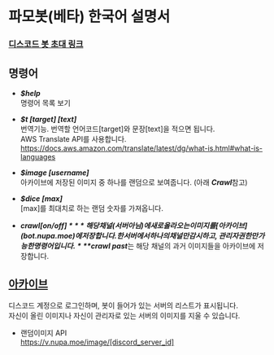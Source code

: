 # 파모봇(베타) 한국어 설명서

### [디스코드 봇 초대 링크](https://discordapp.com/oauth2/authorize?client_id=502450494380179461&permissions=522304&scope=bot)

## 명령어
- ***$help***  
명령어 목록 보기

- ***$t [target] [text]***  
번역기능. 번역할 언어코드[target]와 문장[text]을 적으면 됩니다.  
AWS Translate API를 사용합니다.  
https://docs.aws.amazon.com/translate/latest/dg/what-is.html#what-is-languages

- ***$image [username]***  
아카이브에 저장된 이미지 중 하나를 랜덤으로 보여줍니다. (아래 ***Crawl***참고)

- ***$dice [max]***  
[max]를 최대치로 하는 랜덤 숫자를 가져옵니다.

- ***$crawl [on/off]***  
해당 채널(서버 아님)에 새로 올라오는 이미지를 [아카이브](bot.nupa.moe)에 저장합니다.
한 서버에서 하나의 채널만 감시하고, 관리자 권한만 가능한 명령어입니다.  
***$crawl past***는 해당 채널의 과거 이미지들을 아카이브에 저장합니다.

## [아카이브](http://bot.nupa.moe/)
디스코드 계정으로 로그인하며, 봇이 들어가 있는 서버의 리스트가 표시됩니다.  
자신이 올린 이미지나 자신이 관리자로 있는 서버의 이미지를 지울 수 있습니다.  
- 랜덤이미지 API  
    https://v.nupa.moe/image/[discord_server_id]
